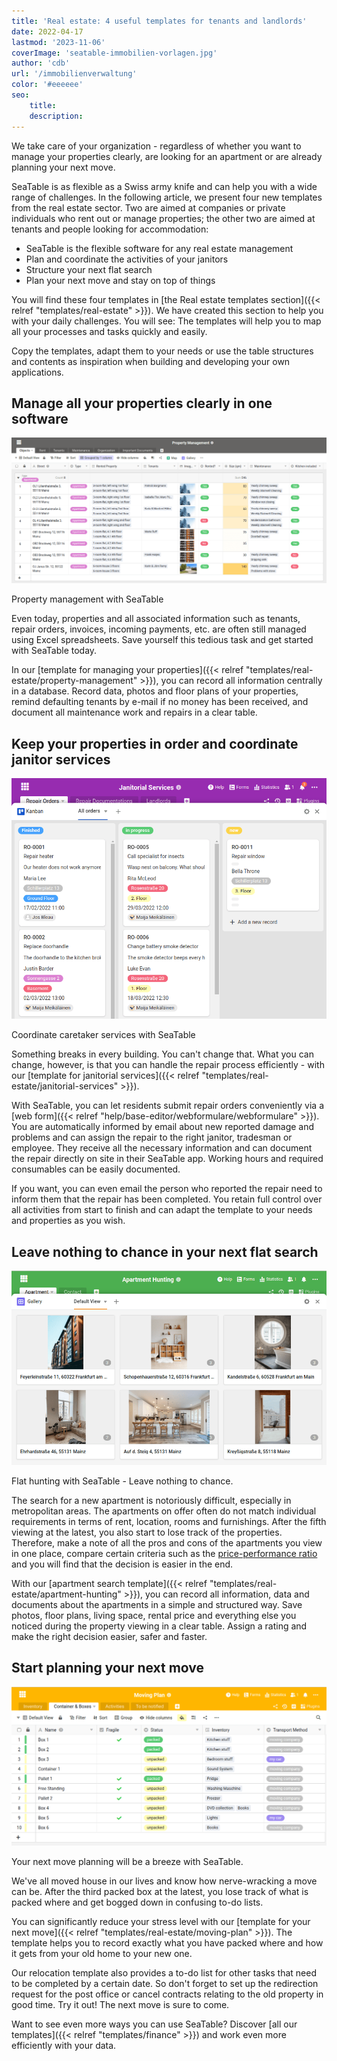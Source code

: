 ```yaml
---
title: 'Real estate: 4 useful templates for tenants and landlords'
date: 2022-04-17
lastmod: '2023-11-06'
coverImage: 'seatable-immobilien-vorlagen.jpg'
author: 'cdb'
url: '/immobilienverwaltung'
color: '#eeeeee'
seo:
    title:
    description:
---
```


We take care of your organization - regardless of whether you want to manage your properties clearly, are looking for an apartment or are already planning your next move.

SeaTable is as flexible as a Swiss army knife and can help you with a wide range of challenges. In the following article, we present four new templates from the real estate sector. Two are aimed at companies or private individuals who rent out or manage properties; the other two are aimed at tenants and people looking for accommodation:

- SeaTable is the flexible software for any real estate management
- Plan and coordinate the activities of your janitors
- Structure your next flat search
- Plan your next move and stay on top of things

You will find these four templates in [the Real estate templates section]({{< relref "templates/real-estate" >}}). We have created this section to help you with your daily challenges. You will see: The templates will help you to map all your processes and tasks quickly and easily.

Copy the templates, adapt them to your needs or use the table structures and contents as inspiration when building and developing your own applications.

## Manage all your properties clearly in one software

![Real estate management with SeaTable](seatable-property-management.png)

Property management with SeaTable

Even today, properties and all associated information such as tenants, repair orders, invoices, incoming payments, etc. are often still managed using Excel spreadsheets. Save yourself this tedious task and get started with SeaTable today.

In our [template for managing your properties]({{< relref "templates/real-estate/property-management" >}}), you can record all information centrally in a database. Record data, photos and floor plans of your properties, remind defaulting tenants by e-mail if no money has been received, and document all maintenance work and repairs in a clear table.

## Keep your properties in order and coordinate janitor services

![Coordinate janitorial services to maintain properties](hausmeisterdienste-seatable.png)

Coordinate caretaker services with SeaTable

Something breaks in every building. You can't change that. What you can change, however, is that you can handle the repair process efficiently - with our [template for janitorial services]({{< relref "templates/real-estate/janitorial-services" >}}).

With SeaTable, you can let residents submit repair orders conveniently via a [web form]({{< relref "help/base-editor/webformulare/webformulare" >}}). You are automatically informed by email about new reported damage and problems and can assign the repair to the right janitor, tradesman or employee. They receive all the necessary information and can document the repair directly on site in their SeaTable app. Working hours and required consumables can be easily documented.

If you want, you can even email the person who reported the repair need to inform them that the repair has been completed. You retain full control over all activities from start to finish and can adapt the template to your needs and properties as you wish.

## Leave nothing to chance in your next flat search

![Flat search with SeaTable](wohnungssuche-seatable-vorlage-immobilien.png)

Flat hunting with SeaTable - Leave nothing to chance.

The search for a new apartment is notoriously difficult, especially in metropolitan areas. The apartments on offer often do not match individual requirements in terms of rent, location, rooms and furnishings. After the fifth viewing at the latest, you also start to lose track of the properties. Therefore, make a note of all the pros and cons of the apartments you view in one place, compare certain criteria such as the [price-performance ratio](https://de.wikipedia.org/wiki/Preis-Leistungs-Verhältnis) and you will find that the decision is easier in the end.

With our [apartment search template]({{< relref "templates/real-estate/apartment-hunting" >}}), you can record all information, data and documents about the apartments in a simple and structured way. Save photos, floor plans, living space, rental price and everything else you noticed during the property viewing in a clear table. Assign a rating and make the right decision easier, safer and faster.

## Start planning your next move

![Your next move will be a breeze with SeaTable](umzugsliste-seatable-immobilien.png)

Your next move planning will be a breeze with SeaTable.

We've all moved house in our lives and know how nerve-wracking a move can be. After the third packed box at the latest, you lose track of what is packed where and get bogged down in confusing to-do lists.

You can significantly reduce your stress level with our [template for your next move]({{< relref "templates/real-estate/moving-plan" >}}). The template helps you to record exactly what you have packed where and how it gets from your old home to your new one.

Our relocation template also provides a to-do list for other tasks that need to be completed by a certain date. So don't forget to set up the redirection request for the post office or cancel contracts relating to the old property in good time. Try it out! The next move is sure to come.

Want to see even more ways you can use SeaTable? Discover [all our templates]({{< relref "templates/finance" >}}) and work even more efficiently with your data.

